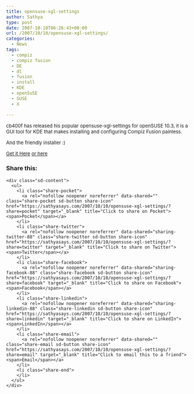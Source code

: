 ```yaml
---
title: opensuse-xgl-settings
author: Sathya
type: post
date: 2007-10-10T06:26:43+00:00
url: /2007/10/10/opensuse-xgl-settings/
categories:
  - News
tags:
  - compiz
  - compiz fusion
  - DE
  - dl
  - fusion
  - install
  - KDE
  - openSuSE
  - SUSE
  - X

---
```

<font size="2">cb400f has released his popular opensuse-xgl-settings for openSUSE 10.3, it is a GUI tool for KDE that makes installing and configuring Compiz Fusion painless.</p> 

<p>
  And the friendly installer :)
</p>

<p>
  <a href="http://dev.compiz-fusion.org/%7Ecyberorg/2007/10/09/opensuse-xgl-settings/" target="_blank">Get it Here</a> <a href="http://software.opensuse.org/ymp/X11:XGL/openSUSE_10.3/noarch/opensuse-xgl-settings-10.3.1-1.1.noarch.rpm.ymp">or here</a></font>
</p>

<div class="sharedaddy sd-sharing-enabled">
  <div class="robots-nocontent sd-block sd-social sd-social-icon-text sd-sharing">
    <h3 class="sd-title">
      Share this:
    </h3>
    
    <div class="sd-content">
      <ul>
        <li class="share-pocket">
          <a rel="nofollow noopener noreferrer" data-shared="" class="share-pocket sd-button share-icon" href="https://sathyasays.com/2007/10/10/opensuse-xgl-settings/?share=pocket" target="_blank" title="Click to share on Pocket"><span>Pocket</span></a>
        </li>
        <li class="share-twitter">
          <a rel="nofollow noopener noreferrer" data-shared="sharing-twitter-88" class="share-twitter sd-button share-icon" href="https://sathyasays.com/2007/10/10/opensuse-xgl-settings/?share=twitter" target="_blank" title="Click to share on Twitter"><span>Twitter</span></a>
        </li>
        <li class="share-facebook">
          <a rel="nofollow noopener noreferrer" data-shared="sharing-facebook-88" class="share-facebook sd-button share-icon" href="https://sathyasays.com/2007/10/10/opensuse-xgl-settings/?share=facebook" target="_blank" title="Click to share on Facebook"><span>Facebook</span></a>
        </li>
        <li class="share-linkedin">
          <a rel="nofollow noopener noreferrer" data-shared="sharing-linkedin-88" class="share-linkedin sd-button share-icon" href="https://sathyasays.com/2007/10/10/opensuse-xgl-settings/?share=linkedin" target="_blank" title="Click to share on LinkedIn"><span>LinkedIn</span></a>
        </li>
        <li class="share-email">
          <a rel="nofollow noopener noreferrer" data-shared="" class="share-email sd-button share-icon" href="https://sathyasays.com/2007/10/10/opensuse-xgl-settings/?share=email" target="_blank" title="Click to email this to a friend"><span>Email</span></a>
        </li>
        <li class="share-end">
        </li>
      </ul>
    </div>
  </div>
</div>